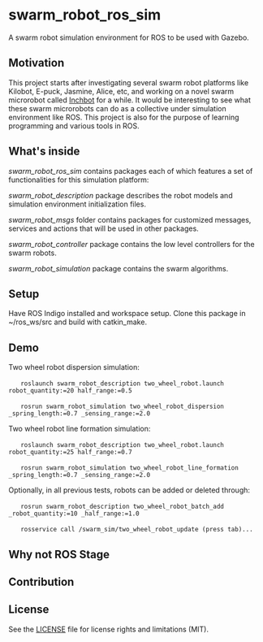 # swarm_robot_ros_sim
A swarm robot simulation environment for ROS to be used with Gazebo.

## Motivation
This project starts after investigating several swarm robot platforms like Kilobot, E-puck, Jasmine, Alice, etc, and working on a novel swarm microrobot called [Inchbot](http://www.case.edu/mae/robotics/#modular) for a while. It would be interesting to see what these swarm microrobots can do as a collective under simulation environment like ROS. This project is also for the purpose of learning programming and various tools in ROS.

## What's inside
*swarm_robot_ros_sim* contains packages each of which features a set of functionalities for this simulation platform:

*swarm_robot_description* package describes the robot models and simulation environment initialization files.

*swarm_robot_msgs* folder contains packages for customized messages, services and actions that will be used in other packages.

*swarm_robot_controller* package contains the low level controllers for the swarm robots.

*swarm_robot_simulation* package contains the swarm algorithms.

## Setup
Have ROS Indigo installed and workspace setup. Clone this package in ~/ros_ws/src and build with catkin_make.

## Demo
Two wheel robot dispersion simulation:

&nbsp;&nbsp;&nbsp;&nbsp;&nbsp;&nbsp;`roslaunch swarm_robot_description two_wheel_robot.launch robot_quantity:=20 half_range:=0.5`

&nbsp;&nbsp;&nbsp;&nbsp;&nbsp;&nbsp;`rosrun swarm_robot_simulation two_wheel_robot_dispersion _spring_length:=0.7 _sensing_range:=2.0`

Two wheel robot line formation simulation:

&nbsp;&nbsp;&nbsp;&nbsp;&nbsp;&nbsp;`roslaunch swarm_robot_description two_wheel_robot.launch robot_quantity:=25 half_range:=0.7`

&nbsp;&nbsp;&nbsp;&nbsp;&nbsp;&nbsp;`rosrun swarm_robot_simulation two_wheel_robot_line_formation _spring_length:=0.7 _sensing_range:=2.0`

Optionally, in all previous tests, robots can be added or deleted through:

&nbsp;&nbsp;&nbsp;&nbsp;&nbsp;&nbsp;`rosrun swarm_robot_description two_wheel_robot_batch_add _robot_quantity:=10 _half_range:=1.0`

&nbsp;&nbsp;&nbsp;&nbsp;&nbsp;&nbsp;`rosservice call /swarm_sim/two_wheel_robot_update (press tab)...`

## Why not ROS Stage

## Contribution

## License
See the [LICENSE](LICENSE.md) file for license rights and limitations (MIT).

